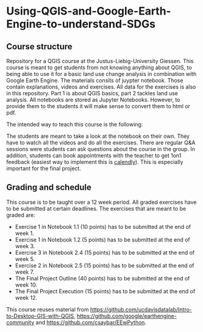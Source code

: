 # Using-QGIS-and-Google-Earth-Engine-to-understand-SDGs
## Course structure
Repository for a QGIS course at the Justus-Liebig-University Giessen. This course is meant to get students from not knowing anything about QGIS, to being able to use it for a basic land use change analysis in combination with Google Earth Engine. The materials consits of juypter notebook. Those contain explanations, videos and exercises. All data for the exercises is also in this repository. Part 1 is about QGIS basics, part 2 tackles land use analysis. All notebooks are stored as Jupyter Notebooks. However, to provide them to the students it will make sense to convert them to html or pdf. 

The intended way to teach this course is the following:

The students are meant to take a look at the notebook on their own. They have to watch all the videos and do all the exercises. There are regular Q&A sessions were students can ask questions about the course in the group. In addition, students can book appointments with the teacher to get 1on1 feedback (easiest way to implement this is [calendly](https://calendly.com/)). This is especially important for the final project. 

## Grading and schedule


This course is to be taught over a 12 week period. All graded exercises have to be submitted at certain deadlines. The exercises that are meant to be graded are: 

* Exercise 1 in Notebook 1.1 (10 points) has to be submitted at the end of week 1. 
* Exercise 1 in Notebook 1.2 (5 points) has to be submitted at the end of week 3. 
* Exercise 3 in Notebook 2.4 (15 points) has to be submitted at the end of week 5. 
* Exercise 2 in Notebook 2.5 (15 points) has to be submitted at the end of week 7. 
* The Final Project Outline (40 points) has to be submitted at the end of week 10. 
* The Final Project Execution (15 points) has to be submitted at the end of week 12. 



This course reuses material from https://github.com/ucdavisdatalab/Intro-to-Desktop-GIS-with-QGIS, https://github.com/google/earthengine-community and https://github.com/csaybar/EEwPython.

